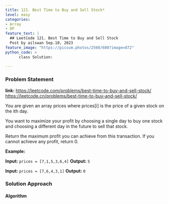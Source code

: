 ```yaml
---
title: 121. Best Time to Buy and Sell Stock*
level: easy
categories:
- Array
- DP
feature_text: |
  ## LeetCode 121. Best Time to Buy and Sell Stock
  Post by ailswan Sep.10, 2023
feature_image: "https://picsum.photos/2560/600?image=872"
python_code: >
      class Solution:
   
---
```


### Problem Statement
**link:**
https://leetcode.com/problems/best-time-to-buy-and-sell-stock/
https://leetcode.cn/problems/best-time-to-buy-and-sell-stock/

You are given an array prices where prices[i] is the price of a given stock on the ith day.

You want to maximize your profit by choosing a single day to buy one stock and choosing a different day in the future to sell that stock.

Return the maximum profit you can achieve from this transaction. If you cannot achieve any profit, return 0.

**Example:**

**Input:** `prices = [7,1,5,3,6,4]`
**Output:** `5`
 
**Input:** `prices = [7,6,4,3,1]`
**Output:** `0`
 

### Solution Approach

 
#### Algorithm
 
